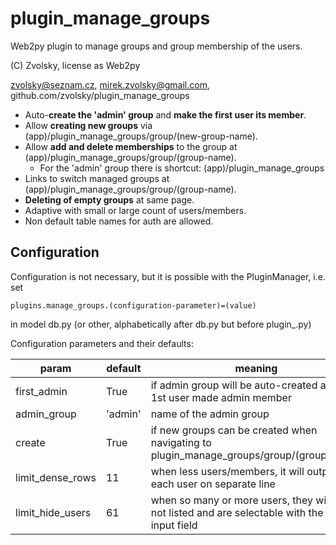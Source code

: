 # plugin_manage_groups
Web2py plugin to manage groups and group membership of the users.

(C) Zvolsky, license as Web2py

zvolsky@seznam.cz, mirek.zvolsky@gmail.com,
github.com/zvolsky/plugin_manage_groups

- Auto-**create the 'admin' group** and **make the first user its member**.
- Allow **creating new groups** via (app)/plugin_manage_groups/group/(new-group-name).
- Allow **add and delete memberships** to the group at (app)/plugin_manage_groups/group/(group-name).
  - For the 'admin' group there is shortcut: (app)/plugin_manage_groups
- Links to switch managed groups at (app)/plugin_manage_groups/group/(group-name).
- **Deleting of empty groups** at same page.
- Adaptive with small or large count of users/members.
- Non default table names for auth are allowed.

## Configuration
Configuration is not necessary, but it is possible with the PluginManager, i.e. set

```plugins.manage_groups.(configuration-parameter)=(value)```

in model db.py (or other, alphabetically after db.py but before plugin_.py)

Configuration parameters and their defaults:

| param | default | meaning |
| ------ | ------ | ------ |
| first_admin | True | if admin group will be auto-created and the 1st user made admin member |
| admin_group | 'admin' | name of the admin group |
| create | True | if new groups can be created when navigating to plugin_manage_groups/group/(group_name) |
| limit_dense_rows | 11 | when less users/members, it will output each user on separate line |
| limit_hide_users | 61 | when so many or more users, they will be not listed and are selectable with the html input field |

